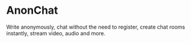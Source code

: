 AnonChat
========

Write anonymously, chat without the need to register, create chat rooms instantly, stream video, audio and more.

